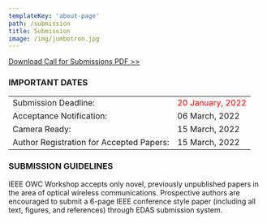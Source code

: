```yaml
---
templateKey: 'about-page'
path: /submission
title: Submission
image: /img/jumbotron.jpg
---
```

[Download Call for Submissions PDF >>](../../img/icc2022ws_OWC_CFP_v01.pdf)

### IMPORTANT DATES

| | |
|--|--|
|Submission Deadline: | <span style="color: red; ">20 January, 2022</span> |
|Acceptance Notification: | 06 March, 2022 |
|Camera Ready: | 15 March, 2022 |   
|Author Registration for Accepted Papers: | 15 March, 2022 |

### SUBMISSION GUIDELINES

IEEE OWC Workshop accepts only novel, previously unpublished papers in the area of optical wireless communications. 
Prospective authors are encouraged to submit a 6-page IEEE conference style paper (including all text, figures, and references) through EDAS submission system.

<!--We will update the submission guidelines once we get information from ICC2022.-->
